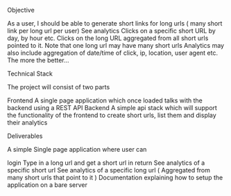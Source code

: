 Objective

As a user, I should be able 
to generate short links for long urls ( many short link per long url per user)
See analytics
Clicks on a specific short URL by day, by hour etc.
Clicks on the long URL aggregated from all short urls pointed to it. Note that one long url may have many short urls
Analytics may also include aggregation of date/time of click, ip, location, user agent etc. The more the better...


Technical Stack

The project will consist of two parts

Frontend A single page application which once loaded talks with the backend using a REST API
Backend A simple api stack which will support the functionality of the frontend to create short urls, list them and display their analytics


Deliverables

A simple Single page application where user can

login
Type in a long url and get a short url in return
See analytics of a specific short url
See analytics of a specific long url ( Aggregated from many short urls that point to it )
Documentation explaining how to setup the application on a bare server









